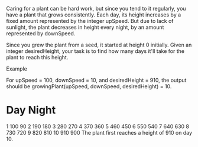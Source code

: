 Caring for a plant can be hard work, but since you tend to it regularly, you have a plant that grows consistently. Each day, its height increases by a fixed amount represented by the integer upSpeed. But due to lack of sunlight, the plant decreases in height every night, by an amount represented by downSpeed.

Since you grew the plant from a seed, it started at height 0 initially. Given an integer desiredHeight, your task is to find how many days it'll take for the plant to reach this height.

Example

For upSpeed = 100, downSpeed = 10, and desiredHeight = 910, the output should be
growingPlant(upSpeed, downSpeed, desiredHeight) = 10.

#	Day	Night
1	100	90
2	190	180
3	280	270
4	370	360
5	460	450
6	550	540
7	640	630
8	730	720
9	820	810
10	910	900
The plant first reaches a height of 910 on day 10.
